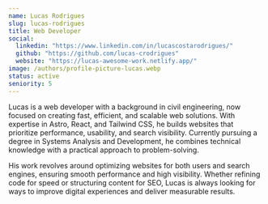 ```yaml
---
name: Lucas Rodrigues
slug: lucas-rodrigues
title: Web Developer
social:
  linkedin: "https://www.linkedin.com/in/lucascostarodrigues/"
  github: "https://github.com/lucas-crodrigues"
  website: "https://lucas-awesome-work.netlify.app/"
image: /authors/profile-picture-lucas.webp
status: active
seniority: 5
---
```


Lucas is a web developer with a background in civil engineering, now focused on creating fast, efficient, and scalable web solutions. With expertise in Astro, React, and Tailwind CSS, he builds websites that prioritize performance, usability, and search visibility. Currently pursuing a degree in Systems Analysis and Development, he combines technical knowledge with a practical approach to problem-solving.

His work revolves around optimizing websites for both users and search engines, ensuring smooth performance and high visibility. Whether refining code for speed or structuring content for SEO, Lucas is always looking for ways to improve digital experiences and deliver measurable results.
